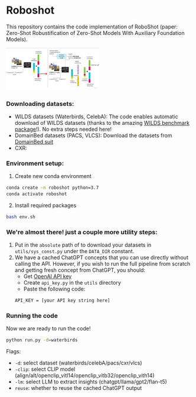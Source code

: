 # Roboshot

This repository contains the code implementation of RoboShot (paper: Zero-Shot Robustification of Zero-Shot Models With Auxiliary Foundation Models).

<div style="width: 50%; height: 50%">
  
  ![](figs/main_diagram.jpg)
  
</div>

### Downloading datasets: ###
- WILDS datasets (Waterbirds, CelebA): The code enables automatic download of WILDS datasets (thanks to the amazing [WILDS benchmark package](https://wilds.stanford.edu/)!). No extra steps needed here!
- DomainBed datasets (PACS, VLCS): Download the datasets from [DomainBed suit](https://github.com/facebookresearch/DomainBed)
- CXR:

### Environment setup: ###
1. Create new conda environment 
```bash
conda create -n roboshot python=3.7
conda activate roboshot
```
2. Install required packages
```bash
bash env.sh
```

### We're almost there! just a couple more utility steps: ###
1. Put in the `absolute` path of to download your datasets in `utils/sys_const.py` under the `DATA_DIR` constant.
2. We have a cached ChatGPT concepts that you can use directly without calling the API. However, if you wish to run the full pipeline from scratch and getting fresh concept from ChatGPT, you should:
    - Get [OpenAI API key](https://openai.com/blog/openai-api)
    - Create `api_key.py` in the `utils` directory
    - Paste the following code:
    ```bash
    API_KEY = [your API key string here]
    ```
### Running the code ###
Now we are ready to run the code!
```bash
python run.py -d=waterbirds
```
Flags:
- `-d`: select dataset (waterbirds/celebA/pacs/cxr/vlcs)
- `-clip`: select CLIP model (align/alt/openclip_vitl14/openclip_vitb32/openclip_vith14)
- `-lm`: select LLM to extract insights (chatgpt/llama/gpt2/flan-t5)
- `reuse`: whether to reuse the cached ChatGPT output
